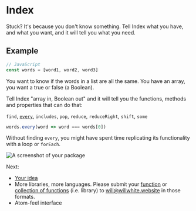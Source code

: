 # Index

Stuck? It's because you don't know something. Tell Index what you have, and what you want, and it will tell you what you need.

## Example
```javascript
// JavaScript
const words = [word1, word2, word3]
```
You want to know if the words in a list are all the same. You have an array, you want a true or false (a Boolean).

Tell Index "array in, Boolean out" and it will tell you the functions, methods and properties that can do that:

`find`, [`every`](https://developer.mozilla.org/en-US/docs/Web/JavaScript/Reference/Global_Objects/array/every), `includes`, `pop`, `reduce`, `reduceRight`, `shift`, `some`

```javascript
words.every(word => word === words[0])
```

Without finding `every`, you might have spent time replicating its functionality with a loop or `forEach`.

![A screenshot of your package](https://f.cloud.github.com/assets/69169/2290250/c35d867a-a017-11e3-86be-cd7c5bf3ff9b.gif)

Next:
* [Your idea](https://github.com/willnwhite/disco-js/issues/new)
* More libraries, more languages. Please submit your [function](https://github.com/willnwhite/disco-js/blob/master/lib/functions/siblingsCousins.json) or [collection of functions](https://github.com/willnwhite/disco-js/blob/master/lib/functions/ECMAScript_6.json) (i.e. library) to will@willwhite.website in those formats.
* Atom-feel interface
